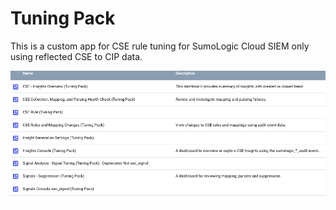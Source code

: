 # Tuning Pack

This is a custom app for CSE rule tuning for SumoLogic Cloud SIEM only using reflected CSE to CIP data.

![](tuning.pack.png)